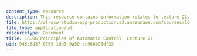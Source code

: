 ```yaml
---
content_type: resource
description: This resource contains information related to lecture 21.
file: https://ol-ocw-studio-app-production.s3.amazonaws.com/courses/16-06-principles-of-automatic-control-fall-2012/945c6d3707691dd39a50cc960b95df33_MIT16_06F12_Lecture_21.pdf
file_type: application/pdf
resourcetype: Document
title: 16.06 Principles of Automatic Control, Lecture 21
uid: 945c6d37-0769-1dd3-9a50-cc960b95df33
---
```

